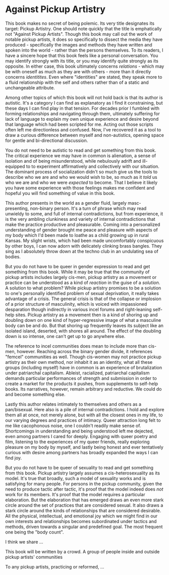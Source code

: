 # Against Pickup Artistry

This book makes no secret of being polemic. Its very title designates its target: Pickup Artistry. One should note quickly that the title is emphatically not "Against Pickup Artists". Though this book may call out the work of notable pickup artists, it does so specifically to dissect the media they have produced - specifically the images and methods they have written and spoken into the world - rather than the persons themselves. To its readers, I have a sincere hope that this book feels like a personal conversation. You may identify strongly with its title, or you may identify quite strongly as its opposite. In either case, this book ultimately concerns _relations_ - which may be with oneself as much as they are with others - more than it directly concerns _identitites_. Even where "identities" are stated, they speak more to a fluid relationship with the self and others rather than of a static and unchangeable attribute.

Among other topics of which this book will not hold back is that its author is autistic. It's a category I can find as explanatory as I find it constraining, but these days I can find play in that tension. For decades prior I fumbled with forming relationships and navigating through them, ultimately suffering for lack of language to explain my own unique experience and desire beyond that language which had been scripted for me. Acting out those scripts often left me directionless and confused. Now, I've recovered it as a tool to draw a curious difference between myself and non-autistics, opening space for gentle and bi-directional discussion.

You do not need to be autistic to read and get something from this book. The critical experience we may have in common is alienation, a sense of isolation and of being misunderstood, while nebulously adrift and ill-equipped to to experiment affirmatively and collectively with our situation. The dominant process of socialization didn't so much give us the tools to describe who we are and who we would wish to be, so much as it _told_ us who we are and who we were _expected_ to become. That I believe it likely you have some experience with those feelings makes me confident and hopeful you will find something of value in this book.

This author presents in the world as a gender fluid, largely masc-presenting, non-binary person. It's a turn of phrase which may read unwieldy to some, and full of internal contradictions, but from experience, it is the very ambling clunkiness and variety of internal contradictions that make the practice productive and pleasurable. Coming into a personalized understanding of gender brought me peace and pleasure with aspects of my body which I'd been made to loathe as a child growing up in rural Kansas. My slight wrists, which had been made uncomfortably conspicuous by other boys, I can now adorn with delicately clinking brass bangles. They sing as I absolutely throw down at the techno club in an undulating sea of bodies. 

But you do not have to be queer in gender expression to read and get something from this book. While it may be true that the community of pickup artists includes largely cis-men, pickup artistry as a movement or practice can be understood as a kind of _reaction_ in the guise of a _solution_. A solution to what problem? While pickup artistry promises to be a solution to one's personally identified problem of sexual deprivation, it really takes advantage of a crisis. The general crisis is that of the collapse or implosion of a prior structure of masculinity, which is voiced with impassioned desparation though indirectly in various incel forums and right-leaning self-help sites. Pickup artistry as a movement then is a kind of shoring up and doubling down on one kind of hyper-regressive image of what a masculine body can be and do. But that shoring up frequently leaves its subject like an isolated island, deserted, with shores all around. The effect of the doubling down is so intense, one can't get up to go anywhere else.

The reference to incel communities does mean to include more than cis-men, however. Reaching across the binary gender divide, it references "femcel" communities as well. Though cis-women may not practice pickup artistry as their own method, nor inhabit it as an identity, what all these groups (including myself) have in common is an experience of brutalization under patriarchal capitalism. Ableist, racialized, patriarchal capitalism demands particular performances of strength and submission in order to create a market for the products it pushes, from supplements to self-help books. Its narratives, however, remain arbitrary and reductive. We could do and become something else.

Lastly this author relates intimately to themselves and others as a pan/bisexual. Here also is a pile of internal contradictions. I hold and explore them all at once, not merely alone, but with all the closest ones in my life, to our varying degrees and practices of intimacy. Queer attraction long felt to me like cacophonous noise, one I couldn't readily make sense of. Shortcomings in understanding and being understood left me dejected, even among partners I cared for deeply. Engaging with queer poetry and film, listening to the experiences of my queer friends, really exploring pleasure on my body by myself, and lastly being honest and ever tentatively curious with desire among partners has broadly expanded the ways I can find joy. 

But you do not have to be queer of sexuality to read and get something from this book. Pickup artistry largely assumes a cis-heterosexuality as its model. It's true that broadly, such a model of sexuality works and is satisfying for many people. For persons in the pickup community, given the need to produce tactic after tactic, it's proof that the model indeed does _not_ work for its members. It's proof that the model requires a particular elaboration. But the elaboration that has emerged draws an even more stark circle around the set of practices that are considered sexual. It also draws a stark circle around the kinds of relationships that are considered desirable. All the physical, intellectual, and emotional joy which we might find in our own interests and relationships becomes subordinated under tactics and methods, driven towards a singular and predefined goal. The most frequent one being the "body count".

I think we share ...

This book will be written by a crowd. A group of people inside and outside pickup artists' communities

To any pickup artists, practicing or reformed, ...
